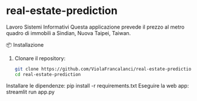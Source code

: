 # real-estate-prediction
Lavoro Sistemi Informativi
Questa applicazione prevede il prezzo al metro quadro di immobili a Sindian, Nuova Taipei, Taiwan.

📦 Installazione
1. Clonare il repository:
   ```bash
   git clone https://github.com/ViolaFrancalanci/real-estate-prediction.git
   cd real-estate-prediction
Installare le dipendenze: 
pip install -r requirements.txt
Eseguire la web app:
streamlit run app.py
